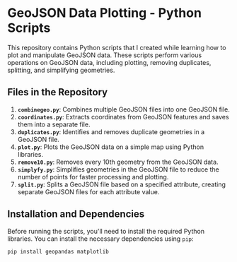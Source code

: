 # GeoJSON Data Plotting - Python Scripts

This repository contains Python scripts that I created while learning how to plot and manipulate GeoJSON data. These scripts perform various operations on GeoJSON data, including plotting, removing duplicates, splitting, and simplifying geometries.

## Files in the Repository

1. **`combinegeo.py`**: Combines multiple GeoJSON files into one GeoJSON file.
2. **`coordinates.py`**: Extracts coordinates from GeoJSON features and saves them into a separate file.
3. **`duplicates.py`**: Identifies and removes duplicate geometries in a GeoJSON file.
4. **`plot.py`**: Plots the GeoJSON data on a simple map using Python libraries.
5. **`remove10.py`**: Removes every 10th geometry from the GeoJSON data.
6. **`simplyfy.py`**: Simplifies geometries in the GeoJSON file to reduce the number of points for faster processing and plotting.
7. **`split.py`**: Splits a GeoJSON file based on a specified attribute, creating separate GeoJSON files for each attribute value.

## Installation and Dependencies

Before running the scripts, you'll need to install the required Python libraries. You can install the necessary dependencies using `pip`:

```bash
pip install geopandas matplotlib
